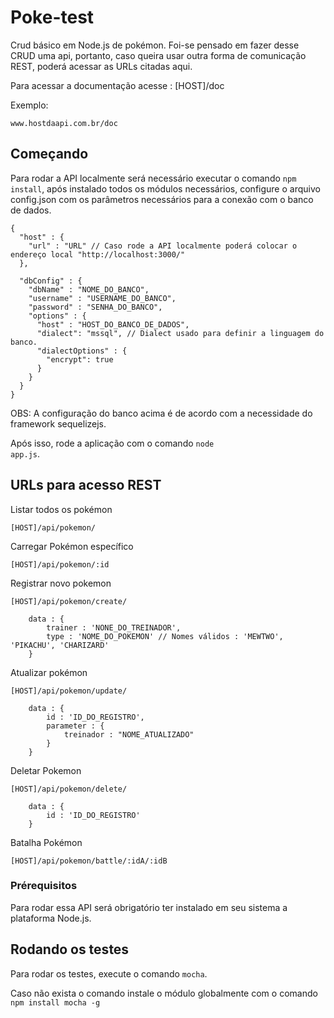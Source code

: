 # Poke-test

Crud básico em Node.js de pokémon.
Foi-se pensado em fazer desse CRUD uma api, portanto, caso queira usar outra forma de comunicação REST, poderá
acessar as URLs citadas aqui.

Para acessar a documentação acesse : [HOST]/doc

Exemplo:
```
www.hostdaapi.com.br/doc
```

## Começando

Para rodar a API localmente será necessário executar o comando <code>npm install</code>, após instalado
todos os módulos necessários, configure o arquivo config.json com os parâmetros necessários para a
conexão com o banco de dados.

```
{
  "host" : {
    "url" : "URL" // Caso rode a API localmente poderá colocar o endereço local "http://localhost:3000/"
  },

  "dbConfig" : {
    "dbName" : "NOME_DO_BANCO",
    "username" : "USERNAME_DO_BANCO",
    "password" : "SENHA_DO_BANCO",
    "options" : {
      "host" : "HOST_DO_BANCO_DE_DADOS",
      "dialect": "mssql", // Dialect usado para definir a linguagem do banco.
      "dialectOptions" : {
        "encrypt": true
      }
    }
  }
}
```

OBS: A configuração do banco acima é de acordo com a necessidade do framework sequelizejs.

Após isso, rode a aplicação com o comando <code>node app.js</code>.

## URLs para acesso REST

Listar todos os pokémon
```
[HOST]/api/pokemon/
```

Carregar Pokémon específico
```
[HOST]/api/pokemon/:id
```

Registrar novo pokemon
```
[HOST]/api/pokemon/create/
```
```
    data : {
        trainer : 'NONE_DO_TREINADOR',
        type : 'NOME_DO_POKEMON' // Nomes válidos : 'MEWTWO', 'PIKACHU', 'CHARIZARD'
    }

```

Atualizar pokémon
```
[HOST]/api/pokemon/update/

    data : {
        id : 'ID_DO_REGISTRO',
        parameter : {
            treinador : "NOME_ATUALIZADO"
        }
    }
```

Deletar Pokemon
```
[HOST]/api/pokemon/delete/
```
```
    data : {
        id : 'ID_DO_REGISTRO'
    }
```


Batalha Pokémon
```
[HOST]/api/pokemon/battle/:idA/:idB
```

### Prérequisitos

Para rodar essa API será obrigatório ter instalado em seu sistema a plataforma Node.js.

## Rodando os testes

Para rodar os testes, execute o comando <code>mocha</code>.

Caso não exista o comando instale o módulo globalmente com o comando <code>npm install mocha -g</code>
